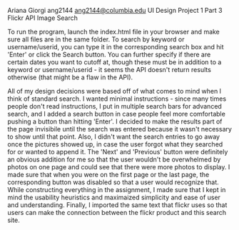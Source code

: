 Ariana Giorgi
ang2144
ang2144@columbia.edu
UI Design Project 1 Part 3
Flickr API Image Search

To run the program, launch the index.html file in your browser and make sure all files are in the same folder.
To search by keyword or username/userid, you can type it in the corresponding search box and hit 'Enter' or click the Search button. You can further specify if there are certain dates you want to cutoff at, though these must be in addition to a keyword or username/userid - it seems the API doesn't return results otherwise (that might be a flaw in the API).

All of my design decisions were based off of what comes to mind when I think of standard search. I wanted minimal instructions - since many times people don't read instructions, I put in multiple search bars for advanced search, and I added a search button in case people feel more comfortable pushing a button than hitting 'Enter'.
I decided to make the results part of the page invisibile until the search was entered because it wasn't necessary to show until that point. Also, I didn't want the search entries to go away once the pictures showed up, in case the user forgot what they searched for or wanted to append it.
The 'Next' and 'Previous' button were definitely an obvious addition for me so that the user wouldn't be overwhelmed by photos on one page and could see that there were more photos to display. I made sure that when you were on the first page or the last page, the corresponding button was disabled so that a user would recognize that.
While constructing everything in the assignment, I made sure that I kept in mind the usability heuristics and maximaized simplicity and ease of user and understanding.
Finally, I imported the same text that flickr uses so that users can make the connection between the flickr product and this search site.